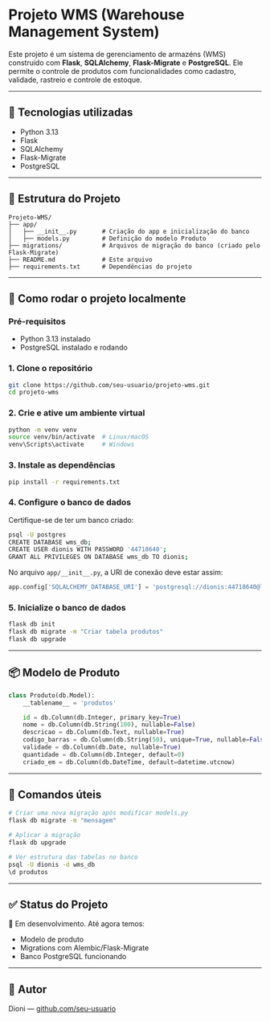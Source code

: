 # Projeto WMS (Warehouse Management System)

Este projeto é um sistema de gerenciamento de armazéns (WMS) construído com **Flask**, **SQLAlchemy**, **Flask-Migrate** e **PostgreSQL**. Ele permite o controle de produtos com funcionalidades como cadastro, validade, rastreio e controle de estoque.

---

## 🧱 Tecnologias utilizadas

* Python 3.13
* Flask
* SQLAlchemy
* Flask-Migrate
* PostgreSQL

---

## 📁 Estrutura do Projeto

```
Projeto-WMS/
├── app/
│   ├── __init__.py       # Criação do app e inicialização do banco
│   ├── models.py         # Definição do modelo Produto
├── migrations/           # Arquivos de migração do banco (criado pelo Flask-Migrate)
├── README.md             # Este arquivo
├── requirements.txt      # Dependências do projeto
```

---

## 🧪 Como rodar o projeto localmente

### Pré-requisitos

* Python 3.13 instalado
* PostgreSQL instalado e rodando

### 1. Clone o repositório

```bash
git clone https://github.com/seu-usuario/projeto-wms.git
cd projeto-wms
```

### 2. Crie e ative um ambiente virtual

```bash
python -m venv venv
source venv/bin/activate  # Linux/macOS
venv\Scripts\activate     # Windows
```

### 3. Instale as dependências

```bash
pip install -r requirements.txt
```

### 4. Configure o banco de dados

Certifique-se de ter um banco criado:

```bash
psql -U postgres
CREATE DATABASE wms_db;
CREATE USER dionis WITH PASSWORD '44718640';
GRANT ALL PRIVILEGES ON DATABASE wms_db TO dionis;
```

No arquivo `app/__init__.py`, a URI de conexão deve estar assim:

```python
app.config['SQLALCHEMY_DATABASE_URI'] = 'postgresql://dionis:44718640@localhost/wms_db'
```

### 5. Inicialize o banco de dados

```bash
flask db init
flask db migrate -m "Criar tabela produtos"
flask db upgrade
```

---

## 📦 Modelo de Produto

```python
class Produto(db.Model):
    __tablename__ = 'produtos'

    id = db.Column(db.Integer, primary_key=True)
    nome = db.Column(db.String(100), nullable=False)
    descricao = db.Column(db.Text, nullable=True)
    codigo_barras = db.Column(db.String(50), unique=True, nullable=False)
    validade = db.Column(db.Date, nullable=True)
    quantidade = db.Column(db.Integer, default=0)
    criado_em = db.Column(db.DateTime, default=datetime.utcnow)
```

---

## 💾 Comandos úteis

```bash
# Criar uma nova migração após modificar models.py
flask db migrate -m "mensagem"

# Aplicar a migração
flask db upgrade

# Ver estrutura das tabelas no banco
psql -U dionis -d wms_db
\d produtos
```

---

## ✅ Status do Projeto

🚧 Em desenvolvimento. Até agora temos:

* Modelo de produto
* Migrations com Alembic/Flask-Migrate
* Banco PostgreSQL funcionando

---

## 🧔 Autor

Dioni — [github.com/seu-usuario](https://github.com/DioniSouza)
